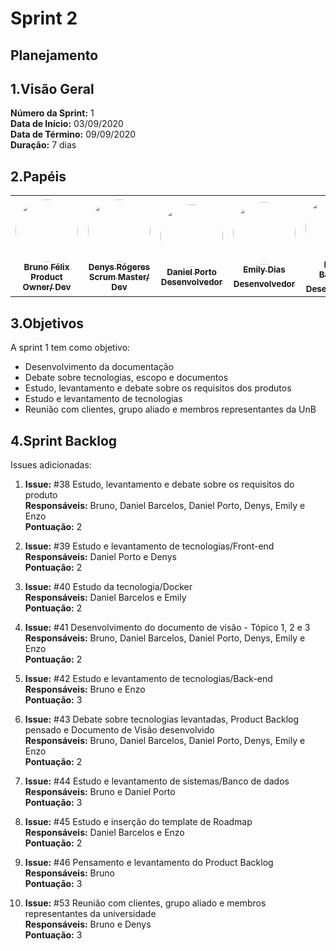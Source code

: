# Sprint 2

## Planejamento 

## 1.Visão Geral
**Número da Sprint:** 1<br>
**Data de Início:** 03/09/2020<br>
**Data de Término:** 09/09/2020<br>
**Duração:** 7 dias<br>

## 2.Papéis

<table>
    <tr>
     <td align="center"><a href="https://github.com/Bruno-Felix"><img style="border-radius: 50%;" src="https://avatars2.githubusercontent.com/u/38890440?s=400&u=9c14ab68fc12dbeb25956056fe86bb075d138fa5&v=4" width="100px;" alt=""/><br /><sub><b>Bruno Félix</b><br><b>Product Owner/ Dev</b></sub></a><br /><a href="https://github.com/Bruno-Felix"></a>           </td>
        <td align="center"><a href="https://github.com/DenysRogeres"><img style="border-radius: 50%;" src="https://avatars0.githubusercontent.com/u/54676096?s=400&u=7b70aa8d6bd5ef6edffcd43686e81beb60546027&v=4" width="100px;" alt=""/><br /><sub><b>Denys Rógeres</b><br><b>Scrum Master/ Dev</b></sub></a><br /><a href="https://github.com/DenysRogeres"></a></td>
        <td align="center"><a href="https://github.com/DanielPortods"><img style="border-radius: 50%;" src="https://avatars3.githubusercontent.com/u/48573556?s=400&u=e1d90cb87288030c0fcb57a9b537dd88a77e1525&v=4" width="100px;" alt=""/><br /><sub><b>Daniel Porto</b><br><b>Desenvolvedor</b></sub></a><br /><a href="https://github.com/DanielPortods"></a></td>
        <td align="center"><a href="https://github.com/emysdias"><img style="border-radius: 50%;" src="https://avatars3.githubusercontent.com/u/52640974?s=400&u=78292e0e872227c1bc7da0352748d0a12306ea39&v=4" width="100px;" alt=""/><br /><sub><b>Emily Dias</b><br><b>Desenvolvedor</sub></a><br /><a href="https://github.com/emysdias"></a></td>
        <td align="center"><a href="https://github.com/daniel-bm"><img style="border-radius: 50%;" src="https://avatars1.githubusercontent.com/u/38585724?s=400&u=46d21bc14c3d1acce6829b8a96329d23f432549f&v=4" width="100px;" alt=""/><br /><sub><b>Daniel Barcelos</b><br><b>Desenvolvedor</sub></a><br /><a href="https://github.com/daniel-bm"></a></td>
        <td align="center"><a href="https://github.com/enzoggqs"><img style="border-radius: 50%;" src="https://avatars3.githubusercontent.com/u/38733364?s=400&u=03933ce39868586c14b93dc9c99f37c19bb9ee9b&v=4" width="100px;" alt=""/><br /><sub><b>Enzo Gabriel</b><br><b>Desenvolvedor</sub></a><br /><a href="https://github.com/enzoggqs"></a></td>
        </tr>
    </table>


## 3.Objetivos
A sprint 1 tem como objetivo:
- Desenvolvimento da documentação
- Debate sobre tecnologias, escopo e documentos 
- Estudo, levantamento e debate sobre os requisitos dos produtos
- Estudo e levantamento de tecnologias 
- Reunião com clientes, grupo aliado e membros representantes da UnB

## 4.Sprint Backlog
Issues adicionadas: 
1. **Issue:** #38 Estudo, levantamento e debate sobre os requisitos do produto<br>
**Responsáveis:** Bruno, Daniel Barcelos, Daniel Porto, Denys, Emily e Enzo<br>
**Pontuação:** 2

2. **Issue:** #39 Estudo e levantamento de tecnologias/Front-end<br>
**Responsáveis:** Daniel Porto e Denys<br>
**Pontuação:** 2

3. **Issue:** #40 Estudo da tecnologia/Docker<br>
**Responsáveis:** Daniel Barcelos e Emily<br>
**Pontuação:** 2

4. **Issue:** #41 Desenvolvimento do documento de visão - Tópico 1, 2 e 3<br>
**Responsáveis:** Bruno, Daniel Barcelos, Daniel Porto, Denys, Emily e Enzo<br>
**Pontuação:** 2

5. **Issue:** #42 Estudo e levantamento de tecnologias/Back-end<br>
**Responsáveis:** Bruno e Enzo<br>
**Pontuação:** 3

6. **Issue:** #43 Debate sobre tecnologias levantadas, Product Backlog pensado e Documento de Visão desenvolvido<br>
**Responsáveis:** Bruno, Daniel Barcelos, Daniel Porto, Denys, Emily e Enzo<br>
**Pontuação:** 2

7. **Issue:** #44 Estudo e levantamento de sistemas/Banco de dados<br>
**Responsáveis:** Bruno e Daniel Porto<br>
**Pontuação:** 3

8. **Issue:** #45 Estudo e inserção do template de Roadmap<br>
**Responsáveis:** Daniel Barcelos e Enzo<br>
**Pontuação:** 2

9. **Issue:** #46 Pensamento e levantamento do Product Backlog<br>
**Responsáveis:** Bruno<br>
**Pontuação:** 3

10. **Issue:** #53 Reunião com clientes, grupo aliado e membros representantes da universidade<br>
**Responsáveis:** Bruno e Denys<br>
**Pontuação:** 3


